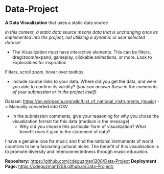 # Data-Project
**A Data Visualization** that uses a static data source

*In this context, a static data source means data that is unchanging once its implemented into the project, not utilizing a dynamic or user selected dataset*
- The Visualization must have interactive elements. This can be filters, drag/zoom/expand, gameplay, clickable animations, or more. Look to Explorabl.es for inspiration

Filters, scroll zoom, hover over tooltips.

- Include source links to your data. Where did you get the data, and were you able to confirm its validity? *(you can answer these in the comments of your submission or in the project itself)*

Dataset: https://en.wikipedia.org/wiki/List_of_national_instruments_(music) -> Manually converted into CSV

- In the submission comments, give your reasoning for why you chose the visualization format for this data (medium is the message)
  - Why did you choose this particular form of visualization? What benefit does it give to the statement of data?

I have a genuine love for music and find the national instruments of world countries to be a fasinating cultural niche. The benefit of this visualization is to promote diversity and interconnectedness through music education.

**Repository:** https://github.com/cdeguzman1208/Data-Project
**Deployment Page:** https://cdeguzman1208.github.io/Data-Project/
